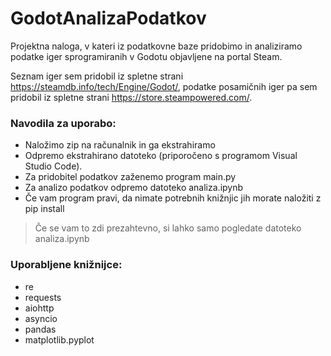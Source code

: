 # GodotAnalizaPodatkov
Projektna naloga, v kateri iz podatkovne baze pridobimo in analiziramo podatke iger sprogramiranih v Godotu objavljene na portal Steam.

Seznam iger sem pridobil iz spletne strani https://steamdb.info/tech/Engine/Godot/,
podatke posamičnih iger pa sem pridobil iz spletne strani https://store.steampowered.com/.

### Navodila za uporabo:
* Naložimo zip na računalnik in ga ekstrahiramo
* Odpremo ekstrahirano datoteko (priporočeno s programom Visual Studio Code).
* Za pridobitel podatkov zaženemo program main.py
* Za analizo podatkov odpremo datoteko analiza.ipynb
* Če vam program pravi, da nimate potrebnih knižnjic jih morate naložiti z pip install
> Če se vam to zdi prezahtevno, si lahko samo pogledate datoteko analiza.ipynb

### Uporabljene knižnijce:
* re
* requests
* aiohttp
* asyncio
* pandas
* matplotlib.pyplot